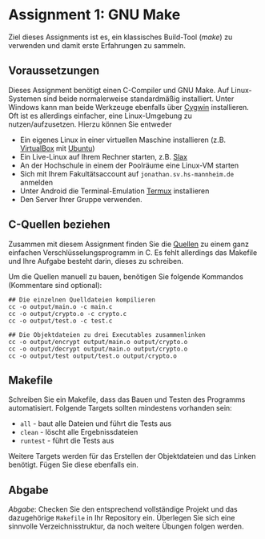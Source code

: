 # Assignment 1: GNU Make

Ziel dieses Assignments ist es, ein klassisches Build-Tool (_make_) zu verwenden und damit erste Erfahrungen zu sammeln.


## Voraussetzungen

Dieses Assignment benötigt einen C-Compiler und GNU Make. Auf Linux-Systemen sind beide normalerweise standardmäßig installiert. Unter Windows kann man beide Werkzeuge ebenfalls über [Cygwin](xxxx) installieren. Oft ist es allerdings einfacher, eine Linux-Umgebung zu nutzen/aufzusetzen. Hierzu können Sie entweder

  * Ein eigenes Linux in einer virtuellen Maschine installieren (z.B. [VirtualBox](https://www.virtualbox.org) mit [Ubuntu](www.ubuntu.com))
  * Ein Live-Linux auf Ihrem Rechner starten, z.B. [Slax](http://www.slax.org)
  * An der Hochschule in einem der Poolräume eine Linux-VM starten
  * Sich mit Ihrem Fakultätsaccount auf `jonathan.sv.hs-mannheim.de` anmelden
  * Unter Android die Terminal-Emulation [Termux](https://play.google.com/store/apps/details?id=com.termux) installieren
  * Den Server Ihrer Gruppe verwenden.


## C-Quellen beziehen

Zusammen mit diesem Assignment finden Sie die [Quellen](crypter/) zu einem ganz einfachen Verschlüsselungsprogramm in C. Es fehlt allerdings das Makefile und Ihre Aufgabe besteht darin, dieses zu schreiben.

Um die Quellen manuell zu bauen, benötigen Sie folgende Kommandos (Kommentare sind optional):

```console
## Die einzelnen Quelldateien kompilieren
cc -o output/main.o -c main.c
cc -o output/crypto.o -c crypto.c
cc -o output/test.o -c test.c

## Die Objektdateien zu drei Executables zusammenlinken
cc -o output/encrypt output/main.o output/crypto.o
cc -o output/decrypt output/main.o output/crypto.o
cc -o output/test output/test.o output/crypto.o
```

## Makefile

Schreiben Sie ein Makefile, dass das Bauen und Testen des Programms automatisiert. Folgende Targets sollten mindestens vorhanden sein:

  * `all` - baut alle Dateien und führt die Tests aus
  * `clean` - löscht alle Ergebnissdateien
  * `runtest` - führt die Tests aus

Weitere Targets werden für das Erstellen der Objektdateien und das Linken benötigt. Fügen Sie diese ebenfalls ein.


## Abgabe

_Abgabe_: Checken Sie den entsprechend vollständige Projekt und das dazugehörige `Makefile` in Ihr Repository ein. Überlegen Sie sich eine sinnvolle Verzeichnisstruktur, da noch weitere Übungen folgen werden.
